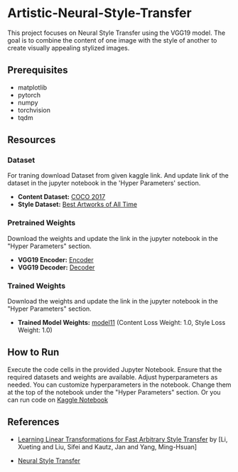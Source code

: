 # Artistic-Neural-Style-Transfer

This project focuses on Neural Style Transfer using the VGG19 model. The goal is to combine the content of one image with the style of another to create visually appealing stylized images.


## Prerequisites

- matplotlib  
- pytorch  
- numpy  
- torchvision  
- tqdm
## Resources

### Dataset
For traning download Dataset from given kaggle link. And update link of the dataset in the jupyter notebook in the 'Hyper Parameters' section.  
- **Content Dataset:** [COCO 2017](/kaggle/input/coco-2017-dataset/coco2017/train2017)
- **Style Dataset:** [Best Artworks of All Time](https://www.kaggle.com/datasets/ikarus777/best-artworks-of-all-time/)

### Pretrained Weights
Download the weights and update the link in the jupyter notebook in the "Hyper Parameters" section.  
- **VGG19 Encoder:** [Encoder](https://drive.google.com/file/d/1JQ1wSsi4QT0O8yGgkoAJS4F0Eb9NCOaU/view?usp=sharing)
- **VGG19 Decoder:** [Decoder](https://drive.google.com/file/d/1lGqgE5CNy4sFJbb-LHAUhofEQ5F0igq7/view?usp=sharing)

### Trained Weights
Download the weights and update the link in the jupyter notebook in the "Hyper Parameters" section.  
- **Trained Model Weights:** [model11](insert_link_here) (Content Loss Weight: 1.0, Style Loss Weight: 1.0)

## How to Run

Execute the code cells in the provided Jupyter Notebook. Ensure that the required datasets and weights are available. Adjust hyperparameters as needed.
You can customize hyperparameters in the notebook. Change them at the top of the notebook under the "Hyper Parameters" section.
Or you can run code on [Kaggle Notebook](https://www.kaggle.com/code/nishantvalvi1504/artistic-neural-style-transfer) 
## References

- [Learning Linear Transformations for Fast Arbitrary Style Transfer](https://arxiv.org/abs/1808.04537) by [Li, Xueting and Liu, Sifei and Kautz, Jan and Yang, Ming-Hsuan]

- [Neural Style Transfer](https://medium.com/ai-techsystems/neural-style-transfer-742dca137976)
